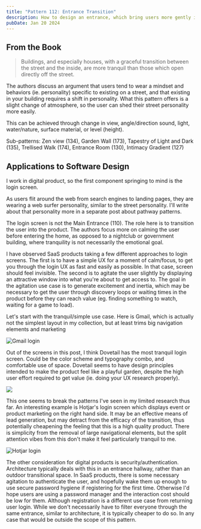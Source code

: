 ```yaml
---
title: "Pattern 112: Entrance Transition"
description: How to design an entrance, which bring users more gently into your space
pubDate: Jan 20 2024
---
```

## From the Book

> Buildings, and especially houses, with a graceful transition between the street and the inside, are more tranquil than those which open directly off the street.

The authors discuss an argument that users tend to wear a mindset and behaviors (ie. personality) specific to existing on a street, and that existing in your building requires a shift in personality. What this pattern offers is a slight change of atmosphere, so the user can shed their street personality more easily.

This can be achieved through change in view, angle/direction sound, light, water/nature, surface material, or level (height).

Sub-patterns: Zen view (134), Garden Wall (173), Tapestry of Light and Dark (135), Trellised Walk (174), Entrance Room (130), Intimacy Gradient (127)

## Applications to Software Design

I work in digital product, so the first component springing to mind is the login screen. 

As users flit around the web from search engines to landing pages, they are wearing a web surfer personality, similar to the street personality. I'll write about that personality more in a separate post about pathway patterns.

The login screen is not the Main Entrance (110). The role here is to transition the user into the product. The authors focus more on calming the user before entering the home, as opposed to a nightclub or government building, where tranquility is not necessarily the emotional goal.

I have observed SaaS products taking a few different approaches to login screens. The first is to have a simple UX for a moment of calm/focus, to get you through the login UX as fast and easily as possible. In that case, screen should feel invisible. The second is to agitate the user slightly by displaying an attractive window into what you're about to get access to. The goal in the agitation use case is to generate excitement and inertia, which may be necessary to get the user through discovery loops or waiting times in the product before they can reach value (eg. finding something to watch, waiting for a game to load).

Let's start with the tranquil/simple use case. Here is Gmail, which is actually not the simplest layout in my collection, but at least trims big navigation elements and marketing

![Gmail login](public/gmail-login.png)

Out of the screens in this post, I think Dovetail has the most tranquil login screen. Could be the color scheme and typography combo, and comfortable use of space. Dovetail seems to have design principles intended to make the product feel like a playful garden, despite the high user effort required to get value (ie. doing your UX research properly). 

![](public/dovetail-login.png)



This one seems to break the patterns I've seen in my limited research thus far. An interesting example is Hotjar's login screen which displays event or product marketing on the right hand side. It may be an effective means of lead generation, but may detract from the efficacy of the transition, thus potentially cheapening the feeling that this is a high quality product. There is simplicity from the removal of large navigational elements, but the split attention vibes from this don't make it feel particularly tranquil to me.

![Hotjar login](public/hotjar-login.jpg)

The other consideration for digital products is security/authentication. Architecture typically deals with this in an entrance hallway, rather than an outdoor transitional space. In SaaS products, there is some necessary agitation to authenticate the user, and hopefully wake them up enough to use secure password hygiene if registering for the first time. Otherwise I'd hope users are using a password manager and the interaction cost should be low for them. Although registration is a different use case from returning user login. While we don't necessarily have to filter everyone through the same entrance, similar to architecture, it is typically cheaper to do so. In any case that would be outside the scope of this pattern.